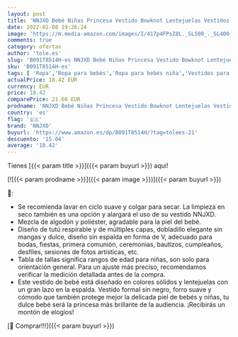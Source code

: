 ```yaml
---
layout: post
title: 'NNJXD Bebé Niñas Princesa Vestido Bowknot Lentejuelas Vestidos Pompa Boda Vestido de tutú Talla100  2-3 Años  730 Verde-A'
date: 2022-02-08 19:26:24
image: 'https://m.media-amazon.com/images/I/417p4FPsZ8L._SL500_._SL400_.jpg'
comments: true
category: ofertas
author: 'tole.es'
slug: 'B091T8514H-es NNJXD Bebé Niñas Princesa Vestido Bowknot Lentejuelas...'
sku: 'B091T8514H-es'
tags: [ 'Ropa','Ropa para bebés','Ropa para bebés niña','Vestidos para bebés niña','bebé','nnjxd', ]
actualPrice: 18.42 EUR
currency: EUR
price: 18.42
comparePrice: 21.68 EUR
prodname: 'NNJXD Bebé Niñas Princesa Vestido Bowknot Lentejuelas Vestidos Pompa Boda Vestido de tutú Talla100  2-3 Años  730 Verde-A'
country: 'es'
flag: '🇪🇸'
brand: 'NNJXD'
buyurl: 'https://www.amazon.es/dp/B091T8514H/?tag=tolees-21'
descuento: '15.04'
average: '18.42'
---
```


Tienes [{{< param title >}}]({{< param buyurl >}}) aqui!

[![{{< param prodname >}}]({{< param image >}})]({{< param buyurl >}})

🔎:

- Se recomienda lavar en ciclo suave y colgar para secar. La limpieza en seco también es una opción y alargará el uso de su vestido NNJXD.
- Mezcla de algodón y poliéster, agradable para la piel del bebé.
- Diseño de tutú respirable y de múltiples capas, dobladillo elegante sin mangas y dulce, diseño sin espalda en forma de V, adecuado para bodas, fiestas, primera comunión, ceremonias, bautizos, cumpleaños, desfiles, sesiones de fotos artísticas, etc.
- Tabla de tallas significa rangos de edad para niñas, son solo para orientación general. Para un ajuste más preciso, recomendamos verificar la medición detallada antes de la compra.
- Este vestido de bebé está diseñado en colores sólidos y lentejuelas con un gran lazo en la espalda. Vestido formal sin negro, forro suave y cómodo que también protege mejor la delicada piel de bebés y niñas, tu dulce bebé será la princesa más brillante de la audiencia. ¡Recibirás un montón de elogios!

[🛒 Comprar!!!]({{< param buyurl >}})
